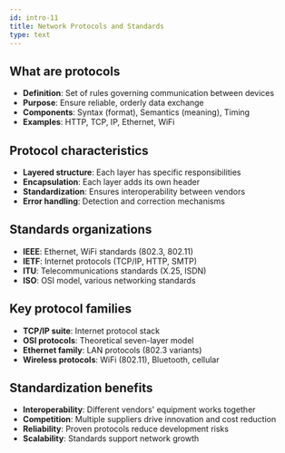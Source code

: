 ```yaml
---
id: intro-11
title: Network Protocols and Standards
type: text
---
```



## What are protocols

- **Definition**: Set of rules governing communication between devices
- **Purpose**: Ensure reliable, orderly data exchange
- **Components**: Syntax (format), Semantics (meaning), Timing
- **Examples**: HTTP, TCP, IP, Ethernet, WiFi

## Protocol characteristics

- **Layered structure**: Each layer has specific responsibilities
- **Encapsulation**: Each layer adds its own header
- **Standardization**: Ensures interoperability between vendors
- **Error handling**: Detection and correction mechanisms

## Standards organizations

- **IEEE**: Ethernet, WiFi standards (802.3, 802.11)
- **IETF**: Internet protocols (TCP/IP, HTTP, SMTP)
- **ITU**: Telecommunications standards (X.25, ISDN)
- **ISO**: OSI model, various networking standards

## Key protocol families

- **TCP/IP suite**: Internet protocol stack
- **OSI protocols**: Theoretical seven-layer model
- **Ethernet family**: LAN protocols (802.3 variants)
- **Wireless protocols**: WiFi (802.11), Bluetooth, cellular

## Standardization benefits

- **Interoperability**: Different vendors' equipment works together
- **Competition**: Multiple suppliers drive innovation and cost reduction
- **Reliability**: Proven protocols reduce development risks
- **Scalability**: Standards support network growth